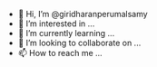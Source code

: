 - 👋 Hi, I’m @giridharanperumalsamy
- 👀 I’m interested in ...
- 🌱 I’m currently learning ...
- 💞️ I’m looking to collaborate on ...
- 📫 How to reach me ...

<!---
giridharanperumalsamy/giridharanperumalsamy is a ✨ special ✨ repository because its `README.md` (this file) appears on your GitHub profile.
You can click the Preview link to take a look at your changes.
--->
